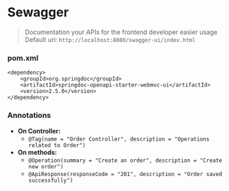 # Sewagger
> Documentation your APIs for the frontend developer easier usage
> Default uri: `http://localhost:8080/swagger-ui/index.html`
### pom.xml
```
<dependency>
    <groupId>org.springdoc</groupId>
    <artifactId>springdoc-openapi-starter-webmvc-ui</artifactId>
    <version>2.5.0</version>
</dependency>
```
### Annotations
- **On Controller:**
    - `@Tag(name = "Order Controller", description = "Operations related to Order")`
- **On methods:**
    - `@Operation(summary = "Create an order", description = "Create new order")`
    - `@ApiResponse(responseCode = "201", description = "Order saved successfully")`
